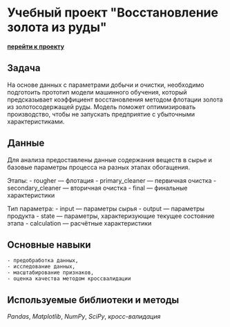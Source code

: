 # Учебный проект "Восстановление золота из руды"

**[перейти к проекту](Восстановления%20золота%20из%20золотосодержащей%20руды/gold_recovery.ipynb)**
    
## Задача

На основе данных с параметрами добычи и очистки, необходимо подготоить прототип модели машинного обучения, который предсказывает коэффициент восстановления методом флотации золота из золотосодержащей руды. Модель поможет оптимизировать производство, чтобы не запускать предприятие с убыточными характеристиками.

## Данные

Для анализа предоставлены данные содержания веществ в сырье и базовые параметры процесса на разных этапах обогащения.

Этапы:
    - rougher — флотация
    - primary_cleaner — первичная очистка
    - secondary_cleaner — вторичная очистка
    - final — финальные характеристики
    
Тип параметра:
    - input — параметры сырья
    - output — параметры продукта
    - state — параметры, характеризующие текущее состояние этапа
    - calculation — расчётные характеристики


## Основные навыки

    - предобработка данных, 
    - исследование данных, 
    - масштабирование признаков,
    - оценка качества методом кроссвалидации
    
    
## Используемые библиотеки и методы

*Pandas*, *Matplotlib*, *NumPy*, *SciPy*, *кросс-валидация*